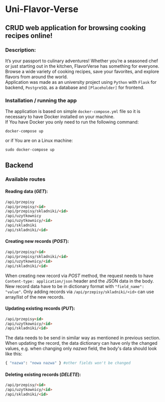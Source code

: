 # Uni-Flavor-Verse
## CRUD web application for browsing cooking recipes online!
### Description:
It’s your passport to culinary adventures! Whether you’re a seasoned chef or just starting out in the kitchen, FlavorVerse has something for everyone. Browse a wide variety of cooking recipes, save your favorites, and explore flavors from around the world.\
Application was made as an university project using ```Python``` with ```Flask``` for backend, ```PostgreSQL``` as a database and ```[Placeholder]``` for frontend.

### Installation / running the app
The application is based on simple ```docker-compose.yml``` file so it is necessary to have Docker installed on your machine.\
If You have Docker you only need to run the following command:
```console
docker-compose up
```
or if You are on a Linux machine:
```console
sudo docker-compose up
```
## Backend
### Available routes
#### Reading data (*GET*):
```html
/api/przepisy
/api/przepisy/<id>
/api/przepisy/skladniki/<id>
/api/uzytkownicy
/api/uzytkownicy/<id>
/api/skladniki
/api/skladniki/<id>
```
#### Creating new records (*POST*):
```html
/api/przepisy/<id>
/api/przepisy/skladniki/<id>
/api/uzytkownicy/<id>
/api/skladniki/<id>
```
When creating new record via *POST* method, the request needs to have ```Content-type: application/json``` header and the JSON data in the body. New record data have to be in dictionary format with ```"field_name": "value"```.
Only adding records via ```/api/przepisy/skladniki/<id>``` can use array/list of the new records.
#### Updating existing records (*PUT*):
```html
/api/przepisy<id>
/api/uzytkownicy/<id>
/api/skladniki/<id>
```
The data needs to be send in similar way as mentioned in previous section. When updating the record, the data dictionary can have only the changed values, e.g. when changing only *nazwa* field, the body's data should look like this:
```python
{ "nazwa": "nowa nazwa" } #other fields won't be changed
```
#### Deleting existing records (*DELETE*):
```html
/api/przepisy/<id>
/api/uzytkownicy/<id>
/api/skladniki/<id>
```
